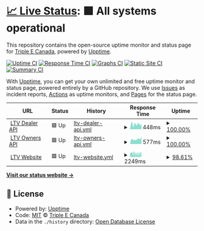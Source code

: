 # [📈 Live Status](https://status.triplee.dev): <!--live status--> **🟩 All systems operational**

This repository contains the open-source uptime monitor and status page for [Triple E Canada](http://tripleerv.com), powered by [Upptime](https://github.com/upptime/upptime).

[![Uptime CI](https://github.com/koj-co/upptime/workflows/Uptime%20CI/badge.svg)](https://github.com/koj-co/upptime/actions?query=workflow%3A%22Uptime+CI%22)
[![Response Time CI](https://github.com/koj-co/upptime/workflows/Response%20Time%20CI/badge.svg)](https://github.com/koj-co/upptime/actions?query=workflow%3A%22Response+Time+CI%22)
[![Graphs CI](https://github.com/koj-co/upptime/workflows/Graphs%20CI/badge.svg)](https://github.com/koj-co/upptime/actions?query=workflow%3A%22Graphs+CI%22)
[![Static Site CI](https://github.com/koj-co/upptime/workflows/Static%20Site%20CI/badge.svg)](https://github.com/koj-co/upptime/actions?query=workflow%3A%22Static+Site+CI%22)
[![Summary CI](https://github.com/koj-co/upptime/workflows/Summary%20CI/badge.svg)](https://github.com/koj-co/upptime/actions?query=workflow%3A%22Summary+CI%22)

With [Upptime](https://upptime.js.org), you can get your own unlimited and free uptime monitor and status page, powered entirely by a GitHub repository. We use [Issues](https://github.com/tripleerv/dealer-api-status/issues) as incident reports, [Actions](https://github.com/tripleerv/dealer-api-status/actions) as uptime monitors, and [Pages](https://status.triplee.dev) for the status page.

<!--start: status pages-->
<!-- This summary is generated by Upptime (https://github.com/upptime/upptime) -->
<!-- Do not edit this manually, your changes will be overwritten -->
<!-- prettier-ignore -->
| URL | Status | History | Response Time | Uptime |
| --- | ------ | ------- | ------------- | ------ |
| <img alt="" src="https://favicons.githubusercontent.com/dealer.api.leisurevans.com" height="13"> [LTV Dealer API](https://dealer.api.leisurevans.com) | 🟩 Up | [ltv-dealer-api.yml](https://github.com/tripleerv/dealer-api-status/commits/HEAD/history/ltv-dealer-api.yml) | <details><summary><img alt="Response time graph" src="./graphs/ltv-dealer-api/response-time-week.png" height="20"> 448ms</summary><br><a href="https://status.triplee.dev/history/ltv-dealer-api"><img alt="Response time 278" src="https://img.shields.io/endpoint?url=https%3A%2F%2Fraw.githubusercontent.com%2Ftripleerv%2Fdealer-api-status%2FHEAD%2Fapi%2Fltv-dealer-api%2Fresponse-time.json"></a><br><a href="https://status.triplee.dev/history/ltv-dealer-api"><img alt="24-hour response time 452" src="https://img.shields.io/endpoint?url=https%3A%2F%2Fraw.githubusercontent.com%2Ftripleerv%2Fdealer-api-status%2FHEAD%2Fapi%2Fltv-dealer-api%2Fresponse-time-day.json"></a><br><a href="https://status.triplee.dev/history/ltv-dealer-api"><img alt="7-day response time 448" src="https://img.shields.io/endpoint?url=https%3A%2F%2Fraw.githubusercontent.com%2Ftripleerv%2Fdealer-api-status%2FHEAD%2Fapi%2Fltv-dealer-api%2Fresponse-time-week.json"></a><br><a href="https://status.triplee.dev/history/ltv-dealer-api"><img alt="30-day response time 275" src="https://img.shields.io/endpoint?url=https%3A%2F%2Fraw.githubusercontent.com%2Ftripleerv%2Fdealer-api-status%2FHEAD%2Fapi%2Fltv-dealer-api%2Fresponse-time-month.json"></a><br><a href="https://status.triplee.dev/history/ltv-dealer-api"><img alt="1-year response time 280" src="https://img.shields.io/endpoint?url=https%3A%2F%2Fraw.githubusercontent.com%2Ftripleerv%2Fdealer-api-status%2FHEAD%2Fapi%2Fltv-dealer-api%2Fresponse-time-year.json"></a></details> | <details><summary><a href="https://status.triplee.dev/history/ltv-dealer-api">100.00%</a></summary><a href="https://status.triplee.dev/history/ltv-dealer-api"><img alt="All-time uptime 100.00%" src="https://img.shields.io/endpoint?url=https%3A%2F%2Fraw.githubusercontent.com%2Ftripleerv%2Fdealer-api-status%2FHEAD%2Fapi%2Fltv-dealer-api%2Fuptime.json"></a><br><a href="https://status.triplee.dev/history/ltv-dealer-api"><img alt="24-hour uptime 100.00%" src="https://img.shields.io/endpoint?url=https%3A%2F%2Fraw.githubusercontent.com%2Ftripleerv%2Fdealer-api-status%2FHEAD%2Fapi%2Fltv-dealer-api%2Fuptime-day.json"></a><br><a href="https://status.triplee.dev/history/ltv-dealer-api"><img alt="7-day uptime 100.00%" src="https://img.shields.io/endpoint?url=https%3A%2F%2Fraw.githubusercontent.com%2Ftripleerv%2Fdealer-api-status%2FHEAD%2Fapi%2Fltv-dealer-api%2Fuptime-week.json"></a><br><a href="https://status.triplee.dev/history/ltv-dealer-api"><img alt="30-day uptime 100.00%" src="https://img.shields.io/endpoint?url=https%3A%2F%2Fraw.githubusercontent.com%2Ftripleerv%2Fdealer-api-status%2FHEAD%2Fapi%2Fltv-dealer-api%2Fuptime-month.json"></a><br><a href="https://status.triplee.dev/history/ltv-dealer-api"><img alt="1-year uptime 100.00%" src="https://img.shields.io/endpoint?url=https%3A%2F%2Fraw.githubusercontent.com%2Ftripleerv%2Fdealer-api-status%2FHEAD%2Fapi%2Fltv-dealer-api%2Fuptime-year.json"></a></details>
| <img alt="" src="https://favicons.githubusercontent.com/api.leisurevans.com" height="13"> [LTV Owners API](https://api.leisurevans.com) | 🟩 Up | [ltv-owners-api.yml](https://github.com/tripleerv/dealer-api-status/commits/HEAD/history/ltv-owners-api.yml) | <details><summary><img alt="Response time graph" src="./graphs/ltv-owners-api/response-time-week.png" height="20"> 577ms</summary><br><a href="https://status.triplee.dev/history/ltv-owners-api"><img alt="Response time 568" src="https://img.shields.io/endpoint?url=https%3A%2F%2Fraw.githubusercontent.com%2Ftripleerv%2Fdealer-api-status%2FHEAD%2Fapi%2Fltv-owners-api%2Fresponse-time.json"></a><br><a href="https://status.triplee.dev/history/ltv-owners-api"><img alt="24-hour response time 862" src="https://img.shields.io/endpoint?url=https%3A%2F%2Fraw.githubusercontent.com%2Ftripleerv%2Fdealer-api-status%2FHEAD%2Fapi%2Fltv-owners-api%2Fresponse-time-day.json"></a><br><a href="https://status.triplee.dev/history/ltv-owners-api"><img alt="7-day response time 577" src="https://img.shields.io/endpoint?url=https%3A%2F%2Fraw.githubusercontent.com%2Ftripleerv%2Fdealer-api-status%2FHEAD%2Fapi%2Fltv-owners-api%2Fresponse-time-week.json"></a><br><a href="https://status.triplee.dev/history/ltv-owners-api"><img alt="30-day response time 724" src="https://img.shields.io/endpoint?url=https%3A%2F%2Fraw.githubusercontent.com%2Ftripleerv%2Fdealer-api-status%2FHEAD%2Fapi%2Fltv-owners-api%2Fresponse-time-month.json"></a><br><a href="https://status.triplee.dev/history/ltv-owners-api"><img alt="1-year response time 621" src="https://img.shields.io/endpoint?url=https%3A%2F%2Fraw.githubusercontent.com%2Ftripleerv%2Fdealer-api-status%2FHEAD%2Fapi%2Fltv-owners-api%2Fresponse-time-year.json"></a></details> | <details><summary><a href="https://status.triplee.dev/history/ltv-owners-api">100.00%</a></summary><a href="https://status.triplee.dev/history/ltv-owners-api"><img alt="All-time uptime 99.99%" src="https://img.shields.io/endpoint?url=https%3A%2F%2Fraw.githubusercontent.com%2Ftripleerv%2Fdealer-api-status%2FHEAD%2Fapi%2Fltv-owners-api%2Fuptime.json"></a><br><a href="https://status.triplee.dev/history/ltv-owners-api"><img alt="24-hour uptime 100.00%" src="https://img.shields.io/endpoint?url=https%3A%2F%2Fraw.githubusercontent.com%2Ftripleerv%2Fdealer-api-status%2FHEAD%2Fapi%2Fltv-owners-api%2Fuptime-day.json"></a><br><a href="https://status.triplee.dev/history/ltv-owners-api"><img alt="7-day uptime 100.00%" src="https://img.shields.io/endpoint?url=https%3A%2F%2Fraw.githubusercontent.com%2Ftripleerv%2Fdealer-api-status%2FHEAD%2Fapi%2Fltv-owners-api%2Fuptime-week.json"></a><br><a href="https://status.triplee.dev/history/ltv-owners-api"><img alt="30-day uptime 100.00%" src="https://img.shields.io/endpoint?url=https%3A%2F%2Fraw.githubusercontent.com%2Ftripleerv%2Fdealer-api-status%2FHEAD%2Fapi%2Fltv-owners-api%2Fuptime-month.json"></a><br><a href="https://status.triplee.dev/history/ltv-owners-api"><img alt="1-year uptime 99.99%" src="https://img.shields.io/endpoint?url=https%3A%2F%2Fraw.githubusercontent.com%2Ftripleerv%2Fdealer-api-status%2FHEAD%2Fapi%2Fltv-owners-api%2Fuptime-year.json"></a></details>
| <img alt="" src="https://favicons.githubusercontent.com/leisurevans.com" height="13"> [LTV Website](https://leisurevans.com) | 🟩 Up | [ltv-website.yml](https://github.com/tripleerv/dealer-api-status/commits/HEAD/history/ltv-website.yml) | <details><summary><img alt="Response time graph" src="./graphs/ltv-website/response-time-week.png" height="20"> 2249ms</summary><br><a href="https://status.triplee.dev/history/ltv-website"><img alt="Response time 1241" src="https://img.shields.io/endpoint?url=https%3A%2F%2Fraw.githubusercontent.com%2Ftripleerv%2Fdealer-api-status%2FHEAD%2Fapi%2Fltv-website%2Fresponse-time.json"></a><br><a href="https://status.triplee.dev/history/ltv-website"><img alt="24-hour response time 2849" src="https://img.shields.io/endpoint?url=https%3A%2F%2Fraw.githubusercontent.com%2Ftripleerv%2Fdealer-api-status%2FHEAD%2Fapi%2Fltv-website%2Fresponse-time-day.json"></a><br><a href="https://status.triplee.dev/history/ltv-website"><img alt="7-day response time 2249" src="https://img.shields.io/endpoint?url=https%3A%2F%2Fraw.githubusercontent.com%2Ftripleerv%2Fdealer-api-status%2FHEAD%2Fapi%2Fltv-website%2Fresponse-time-week.json"></a><br><a href="https://status.triplee.dev/history/ltv-website"><img alt="30-day response time 2814" src="https://img.shields.io/endpoint?url=https%3A%2F%2Fraw.githubusercontent.com%2Ftripleerv%2Fdealer-api-status%2FHEAD%2Fapi%2Fltv-website%2Fresponse-time-month.json"></a><br><a href="https://status.triplee.dev/history/ltv-website"><img alt="1-year response time 1383" src="https://img.shields.io/endpoint?url=https%3A%2F%2Fraw.githubusercontent.com%2Ftripleerv%2Fdealer-api-status%2FHEAD%2Fapi%2Fltv-website%2Fresponse-time-year.json"></a></details> | <details><summary><a href="https://status.triplee.dev/history/ltv-website">98.61%</a></summary><a href="https://status.triplee.dev/history/ltv-website"><img alt="All-time uptime 99.97%" src="https://img.shields.io/endpoint?url=https%3A%2F%2Fraw.githubusercontent.com%2Ftripleerv%2Fdealer-api-status%2FHEAD%2Fapi%2Fltv-website%2Fuptime.json"></a><br><a href="https://status.triplee.dev/history/ltv-website"><img alt="24-hour uptime 99.32%" src="https://img.shields.io/endpoint?url=https%3A%2F%2Fraw.githubusercontent.com%2Ftripleerv%2Fdealer-api-status%2FHEAD%2Fapi%2Fltv-website%2Fuptime-day.json"></a><br><a href="https://status.triplee.dev/history/ltv-website"><img alt="7-day uptime 98.61%" src="https://img.shields.io/endpoint?url=https%3A%2F%2Fraw.githubusercontent.com%2Ftripleerv%2Fdealer-api-status%2FHEAD%2Fapi%2Fltv-website%2Fuptime-week.json"></a><br><a href="https://status.triplee.dev/history/ltv-website"><img alt="30-day uptime 99.41%" src="https://img.shields.io/endpoint?url=https%3A%2F%2Fraw.githubusercontent.com%2Ftripleerv%2Fdealer-api-status%2FHEAD%2Fapi%2Fltv-website%2Fuptime-month.json"></a><br><a href="https://status.triplee.dev/history/ltv-website"><img alt="1-year uptime 99.95%" src="https://img.shields.io/endpoint?url=https%3A%2F%2Fraw.githubusercontent.com%2Ftripleerv%2Fdealer-api-status%2FHEAD%2Fapi%2Fltv-website%2Fuptime-year.json"></a></details>

<!--end: status pages-->

[**Visit our status website →**](https://status.triplee.dev)

## 📄 License

- Powered by: [Upptime](https://github.com/upptime/upptime)
- Code: [MIT](./LICENSE) © [Triple E Canada](http://tripleerv.com)
- Data in the `./history` directory: [Open Database License](https://opendatacommons.org/licenses/odbl/1-0/)

